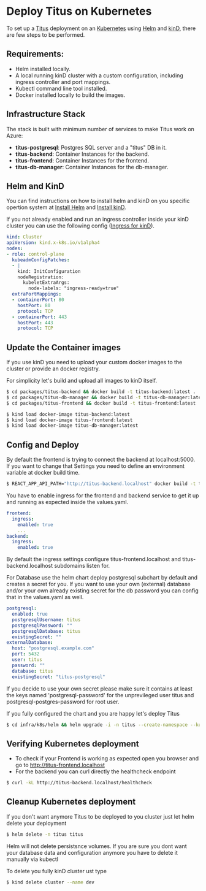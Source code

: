 # Deploy Titus on Kubernetes

To set up a [Titus] deployment on an [Kubernetes] using [Helm] and [kinD], there are few steps to be performed.

## Requirements:
- Helm installed locally.
- A local running kinD cluster with a custom configuration, including ingress controller and port mappings.
- Kubectl command line tool installed.
- Docker installed locally to build the images.


## Infrastructure Stack

The stack is built with minimum number of services to make Titus work on Azure:
- **titus-postgresql**: Postgres SQL server and a "titus" DB in it.
- **titus-backend**: Container Instances for the backend.
- **titus-frontend**: Container Instances for the frontend.
- **titus-db-manager**: Container Instances for the db-manager.


## Helm and KinD

You can find instructions on how to install helm and kinD on you specific opertion system at [Install Helm](https://helm.sh/docs/helm/helm_install/) and [Install kinD](https://kind.sigs.k8s.io/docs/user/quick-start/).

If you not already enabled and run an ingress controller inside your kinD cluster you can use the following config ([Ingress for kinD](https://kind.sigs.k8s.io/docs/user/ingress/)).
```yaml
kind: Cluster
apiVersion: kind.x-k8s.io/v1alpha4
nodes:
- role: control-plane
  kubeadmConfigPatches:
  - |
    kind: InitConfiguration
    nodeRegistration:
      kubeletExtraArgs:
        node-labels: "ingress-ready=true"
  extraPortMappings:
  - containerPort: 80
    hostPort: 80
    protocol: TCP
  - containerPort: 443
    hostPort: 443
    protocol: TCP

```


## Update the Container images

If you use kinD you need to upload your custom docker images to the cluster or provide an docker registry. 

For simplicity let's build and upload all images to kinD itself.

```bash
$ cd packages/titus-backend && docker build -t titus-backend:latest .
$ cd packages/titus-db-manager && docker build -t titus-db-manager:latest .
$ cd packages/titus-frontend && docker build -t titus-frontend:latest .
```
```bash
$ kind load docker-image titus-backend:latest 
$ kind load docker-image titus-frontend:latest 
$ kind load docker-image titus-db-manager:latest 
```

## Config and Deploy

By default the frontend is trying to connect the backend at localhost:5000. If you want to change that Settings you need to define an environment variable at docker build time.
```bash
$ REACT_APP_API_PATH="http://titus-backend.localhost" docker build -t titus-frontend:latest .
```

You have to enable ingress for the frontend and backend service to get it up and running as expected inside the values.yaml.
```yaml
frontend:
  ingress:
    enabled: true
    ...
backend:
  ingress:
    enabled: true
```

By default the ingress settings configure titus-frontend.localhost and titus-backend.localhost subdomains listen for.

For Database use the helm chart deploy postgresql subchart by default and creates a secret for you. If you want to use your own (external) database and/or your own already existing secret for the db password you can config that in the values.yaml as well.

```yaml
postgresql:
  enabled: true
  postgresqlUsername: titus
  postgresqlPassword: ""
  postgresqlDatabase: titus
  existingSecret: ""
externalDatabase:
  host: "postgresql.example.com"
  port: 5432
  user: titus
  password: ""
  database: titus
  existingSecret: "titus-postgresql"
```

If you decide to use your own secret please make sure it contains at least the keys named 'postgresql-password' for the unprevileged user titus and postgresql-postgres-password for root user.

If you fully configured the chart and you are happy let's deploy Titus
```bash
$ cd infra/k8s/helm && helm upgrade -i -n titus --create-namespace --kubeconfig {PATH_TO_YOUR_KUBECONFIG} titus .
```

## Verifying Kubernetes deployment

- To check if your Frontend is working as expected open you browser and go to http://titus-frontend.localhost
- For the backend you can curl directly the healthcheck endpoint 
```bash
$ curl -kL http://titus-backend.localhost/healthcheck
```

## Cleanup Kubernetes deployment

If you don't want anymore Titus to be deployed to you cluster just let helm delete your deployment
```bash
$ helm delete -n titus titus
```

Helm will not delete persistsnce volumes. If you are sure you dont want your database data and configuration anymore you have to delete it manually via kubectl

To delete you fully kinD cluster ust type
```bash
$ kind delete cluster --name dev
```

[Helm]: https://helm.sh/
[Kubernetes]: https://kubernetes.io/
[Titus]: https://github.com/nearform/titus
[kinD]: https://kind.sigs.k8s.io/